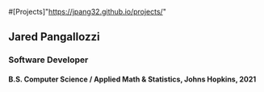 #[Projects]"https://jpang32.github.io/projects/"

## Jared Pangallozzi
### Software Developer
#### B.S. Computer Science / Applied Math & Statistics, Johns Hopkins, 2021


